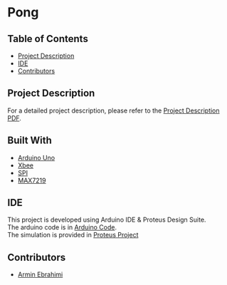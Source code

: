# Pong

## Table of Contents
- [Project Description](#project-description)
- [IDE](#ide)
- [Contributors](#contributors)

## Project Description
For a detailed project description, please refer to the [Project Description PDF](./Project.pdf).

## Built With
- [Arduino Uno](https://www.theengineeringprojects.com/2015/12/arduino-uno-library-proteus.html)
- [Xbee](https://www.theengineeringprojects.com/2016/01/xbee-library-proteus.html)
- [SPI](https://www.arduino.cc/reference/en/language/functions/communication/spi/)
- [MAX7219](https://www.arduino.cc/reference/en/libraries/max7219/)

## IDE
This project is developed using Arduino IDE & Proteus Design Suite. <br />
The arduino code is in [Arduino Code](./Micro%20Project/final%20project.ino). <br />
The simulation is provided in [Proteus Project](Micro%20Project/MicroFinalProjectP1.pdsprj)

## Contributors
- [Armin Ebrahimi](https://github.com/AESTheProgrammer)
